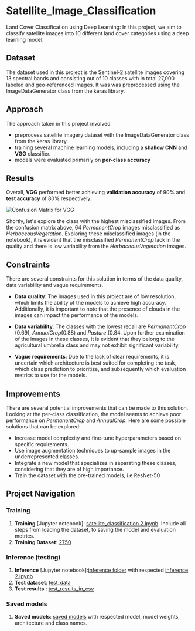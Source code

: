 # Satellite_Image_Classification

Land Cover Classification using Deep Learning: In this project, we aim to classify satellite images into 10 different land cover categories using a deep learning model.

## Dataset

The dataset used in this project is the Sentinel-2 satellite images covering 13 spectral bands and consisting out of 10 classes with in total 27,000 labeled and geo-referenced images. It was was preprocessed using the ImageDataGenerator class from the keras library.
## Approach

The approach taken in this project involved 
- preprocess satellite imagery dataset with the ImageDataGenerator class from the keras library.
- training several machine learning models, including a **shallow CNN** and **VGG** classifier.
- models were evaluated primarily on **per-class accuracy**

## Results

Overall, **VGG** performed better achieving **validation accuracy** of 90% and **test accuracy** of 80% respectively.

![Confusion Matrix for VGG](https://user-images.githubusercontent.com/73485842/226115940-3e8645e4-407d-42fe-80aa-0c15d1eab1d0.png)

Shortly, let's explore the class with the highest misclassified images. 
From the confusion matrix above, 64 *PermanentCrop* images misclassified as *HerbaceousVegetation*.  Exploring these misclassified images (in the notebook), it is evident that the misclassified *PermanentCrop* lack in the quality and there is low variability from the *HerbaceousVegetation* images.


## Constraints

There are several constraints for this solution in terms of the data quality, data variability and vague requirements.

- **Data quality**: The images used in this project are of low resolution, which limits the ability of the models to achieve high accuracy. Additionally, it is important to note that the presence of clouds in the images can impact the performance of the models.

- **Data variability**: The classes with the lowest recall are *PermanentCrop* (0.69), *AnnualCrop*(0.88) and *Pasture* (0.84. Upon further examination of the images in these classes, it is evident that they belong to the agricultural umbrella class and may not exhibit significant variability.

- **Vague requirements**: Due to the lack of clear requirements, it is uncertain which architecture is best suited for completing the task, which class prediction to prioritize, and subsequently which evaluation metrics to use for the models.

## Improvements

There are several potential improvements that can be made to this solution. Looking at the per-class classification, the model seems to achieve poor performance on *PermanentCrop* and *AnnualCrop*. Here are some possible solutions that can be explored:

- Increase model complexity and fine-tune hyperparameters based on specific requirements.
- Use image augmentation techniques to up-sample images in the underrepresented classes.
- Integrate a new model that specializes in separating these classes, considering that they are of high importance.
- Train the dataset with the pre-trained models, i.e  ResNet-50

## Project Navigation
### Training
1. **Training** [Jupyter notebook]: [satellite_classification 2.ipynb](https://github.com/Mariner07/Satellite_Image_Classification/blob/main/satellite_classification%202.ipynb). Include all steps from loading the dataset, to saving the model and evaluation metrics.
2. **Training Dataset**: [2750](https://github.com/Mariner07/Satellite_Image_Classification/tree/main/2750)

### Inference (testing)
1. **Inference** [Jupyter notebook]:[inference folder](https://github.com/Mariner07/Satellite_Image_Classification/tree/main/inference) with respected  [inference 2.ipynb](https://github.com/Mariner07/Satellite_Image_Classification/blob/main/inference/inference%202.ipynb) 
2. **Test dataset**: [test_data](https://github.com/Mariner07/Satellite_Image_Classification/tree/main/inference/test_data)
3. **Test results** : [test_results_in_csv](https://github.com/Mariner07/Satellite_Image_Classification/blob/main/inference/classification_results.csv) 

### Saved models
1. **Saved models**: [saved models](https://github.com/Mariner07/Satellite_Image_Classification/tree/main/saved_models) with respected model, model weights, architecture and class names.
